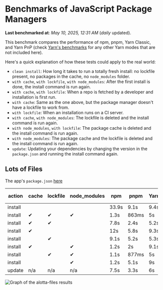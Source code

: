 # Benchmarks of JavaScript Package Managers

**Last benchmarked at**: _May 10, 2025, 12:31 AM_ (_daily_ updated).

This benchmark compares the performance of npm, pnpm, Yarn Classic, and Yarn PnP (check [Yarn's benchmarks](https://yarnpkg.com/benchmarks) for any other Yarn modes that are not included here).

Here's a quick explanation of how these tests could apply to the real world:

- `clean install`: How long it takes to run a totally fresh install: no lockfile present, no packages in the cache, no `node_modules` folder.
- `with cache`, `with lockfile`, `with node_modules`: After the first install is done, the install command is run again.
- `with cache`, `with lockfile`: When a repo is fetched by a developer and installation is first run.
- `with cache`: Same as the one above, but the package manager doesn't have a lockfile to work from.
- `with lockfile`: When an installation runs on a CI server.
- `with cache`, `with node_modules`: The lockfile is deleted and the install command is run again.
- `with node_modules`, `with lockfile`: The package cache is deleted and the install command is run again.
- `with node_modules`: The package cache and the lockfile is deleted and the install command is run again.
- `update`: Updating your dependencies by changing the version in the `package.json` and running the install command again.

## Lots of Files

The app's `package.json` [here](https://github.com/pnpm/pnpm.io/blob/main/benchmarks/fixtures/alotta-files/package.json)

| action  | cache | lockfile | node_modules| npm | pnpm | Yarn | Yarn PnP |
| ---     | ---   | ---      | ---         | --- | ---  | ---  | ---      |
| install |       |          |             | 33.9s | 9.1s | 9.4s | 5.7s |
| install | ✔     | ✔        | ✔           | 1.3s | 863ms | 5s | n/a |
| install | ✔     | ✔        |             | 7.8s | 2.4s | 5.2s | 1.3s |
| install | ✔     |          |             | 12s | 5.8s | 9.3s | 5.2s |
| install |       | ✔        |             | 9.1s | 5.2s | 5.3s | 1.3s |
| install | ✔     |          | ✔           | 1.2s | 2s | 9.1s | n/a |
| install |       | ✔        | ✔           | 1.1s | 877ms | 5s | n/a |
| install |       |          | ✔           | 1.2s | 5.1s | 9s | n/a |
| update  | n/a | n/a | n/a | 7.5s | 3.3s | 6s | 5.1s |

<img alt="Graph of the alotta-files results" src="/img/benchmarks/alotta-files.svg" />